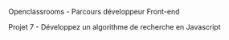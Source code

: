 Openclassrooms - Parcours développeur Front-end

Projet 7 - Développez un algorithme de recherche en Javascript